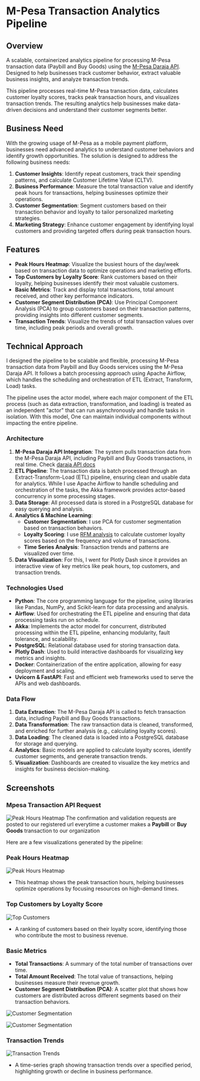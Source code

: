 # M-Pesa Transaction Analytics Pipeline

## Overview

A scalable, containerized analytics pipeline for processing M-Pesa transaction data (Paybill and Buy Goods) using the [M-Pesa Daraja API](https://developer.safaricom.co.ke/APIs/CustomerToBusinessRegisterURL). Designed to help businesses track customer behavior, extract valuable business insights, and analyze transaction trends. 

This pipeline processes real-time M-Pesa transaction data, calculates customer loyalty scores, tracks peak transaction hours, and visualizes transaction trends. The resulting analytics help businesses make data-driven decisions and understand their customer segments better.

## Business Need

With the growing usage of M-Pesa as a mobile payment platform, businesses need advanced analytics to understand customer behaviors and identify growth opportunities. The solution is designed to address the following business needs:

1. **Customer Insights**: Identify repeat customers, track their spending patterns, and calculate Customer Lifetime Value (CLTV).
2. **Business Performance**: Measure the total transaction value and identify peak hours for transactions, helping businesses optimize their operations.
3. **Customer Segmentation**: Segment customers based on their transaction behavior and loyalty to tailor personalized marketing strategies.
4. **Marketing Strategy**: Enhance customer engagement by identifying loyal customers and providing targeted offers during peak transaction hours.

## Features

- **Peak Hours Heatmap**: Visualize the busiest hours of the day/week based on transaction data to optimize operations and marketing efforts.
- **Top Customers by Loyalty Score**: Rank customers based on their loyalty, helping businesses identify their most valuable customers.
- **Basic Metrics**: Track and display total transactions, total amount received, and other key performance indicators.
- **Customer Segment Distribution (PCA)**: Use Principal Component Analysis (PCA) to group customers based on their transaction patterns, providing insights into different customer segments.
- **Transaction Trends**: Visualize the trends of total transaction values over time, including peak periods and overall growth.

## Technical Approach

I designed the pipeline to be scalable and flexible, processing M-Pesa transaction data from Paybill and Buy Goods services using the M-Pesa Daraja API. It follows a batch processing approach using Apache Airflow, which handles the scheduling and orchestration of ETL (Extract, Transform, Load) tasks.

The pipeline uses the actor model, where each major component of the ETL process (such as data extraction, transformation, and loading) is treated as an independent "actor" that can run asynchronously and handle tasks in isolation. With this model, One can maintain individual components without impacting the entire pipeline.

### Architecture

1. **M-Pesa Daraja API Integration**: The system pulls transaction data from the M-Pesa Daraja API, including Paybill and Buy Goods transactions, in real time. Check [daraja API docs](https://developer.safaricom.co.ke/APIs/CustomerToBusinessRegisterURL)
2. **ETL Pipeline**: The transaction data is batch processed through an Extract-Transform-Load (ETL) pipeline, ensuring clean and usable data for analytics. While I use Apache Airflow to handle scheduling and orchestration of the tasks, the Akka framework provides actor-based concurrency in some processing stages.
3. **Data Storage**: All processed data is stored in a PostgreSQL database for easy querying and analysis.
4. **Analytics & Machine Learning**:
   - **Customer Segmentation**: I use PCA for customer segmentation based on transaction behaviors.
   - **Loyalty Scoring**: I use [RFM analysis](https://mailchimp.com/resources/rfm-analysis/) to calculate customer loyalty scores based on the frequency and volume of transactions.
   - **Time Series Analysis**: Transaction trends and patterns are visualized over time.
5. **Data Visualization**: For this, I went for Plotly Dash since it provides an interactive view of key metrics like peak hours, top customers, and transaction trends.

### Technologies Used

- **Python**: The core programming language for the pipeline, using libraries like Pandas, NumPy, and Scikit-learn for data processing and analysis.
- **Airflow**: Used for orchestrating the ETL pipeline and ensuring that data processing tasks run on schedule.
- **Akka**: Implements the actor model for concurrent, distributed processing within the ETL pipeline, enhancing modularity, fault tolerance, and scalability.
- **PostgreSQL**: Relational database used for storing transaction data.
- **Plotly Dash**: Used to build interactive dashboards for visualizing key metrics and insights.
- **Docker**: Containerization of the entire application, allowing for easy deployment and scaling.
- **Uvicorn & FastAPI**: Fast and efficient web frameworks used to serve the APIs and web dashboards.

### Data Flow

1. **Data Extraction**: The M-Pesa Daraja API is called to fetch transaction data, including Paybill and Buy Goods transactions.
2. **Data Transformation**: The raw transaction data is cleaned, transformed, and enriched for further analysis (e.g., calculating loyalty scores).
3. **Data Loading**: The cleaned data is loaded into a PostgreSQL database for storage and querying.
4. **Analytics**: Basic models are applied to calculate loyalty scores, identify customer segments, and generate transaction trends.
5. **Visualization**: Dashboards are created to visualize the key metrics and insights for business decision-making.

## Screenshots

### Mpesa Transaction API Request
![Peak Hours Heatmap](./dashboard/screenshots/mpesa_transaction_api_request.png)
The confirmation and validation requests are posted to our registered url everytime a customer makes a **Paybill** or **Buy Goods** transaction to our organization

Here are a few visualizations generated by the pipeline:

### Peak Hours Heatmap
![Peak Hours Heatmap](./dashboard/screenshots/peak_hours_heatmap.png)
- This heatmap shows the peak transaction hours, helping businesses optimize operations by focusing resources on high-demand times.

### Top Customers by Loyalty Score
![Top Customers](./dashboard/screenshots/top_customers_loyalty.png)
- A ranking of customers based on their loyalty score, identifying those who contribute the most to business revenue.

### Basic Metrics
- **Total Transactions**: A summary of the total number of transactions over time.
- **Total Amount Received**: The total value of transactions, helping businesses measure their revenue growth.
- **Customer Segment Distribution (PCA)**: A scatter plot that shows how customers are distributed across different segments based on their transaction behaviors.


![Customer Segmentation](./dashboard/screenshots/basic_metrics.png)

![Customer Segmentation](./dashboard/screenshots/customer_segmentation.png)

### Transaction Trends
![Transaction Trends](./dashboard/screenshots/transaction_trends.png)                                                                                                                      
- A time-series graph showing transaction trends over a specified period, highlighting growth or decline in business performance.


